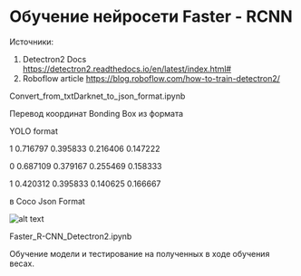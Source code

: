 
# Обучение нейросети Faster - RCNN
Источники:
1) Detectron2 Docs https://detectron2.readthedocs.io/en/latest/index.html#
2) Roboflow article https://blog.roboflow.com/how-to-train-detectron2/

Convert_from_txtDarknet_to_json_format.ipynb

Перевод координат Bonding Box из формата 

YOLO format 

  1 0.716797 0.395833 0.216406 0.147222
  
  0 0.687109 0.379167 0.255469 0.158333
  
  1 0.420312 0.395833 0.140625 0.166667

в Coco Json Format

![alt text](https://miro.medium.com/max/444/1*wleaRUAKGGwxe3YMcKWRbA.png)

Faster_R-CNN_Detectron2.ipynb

Обучение модели и тестирование на полученных в ходе обучения весах.
